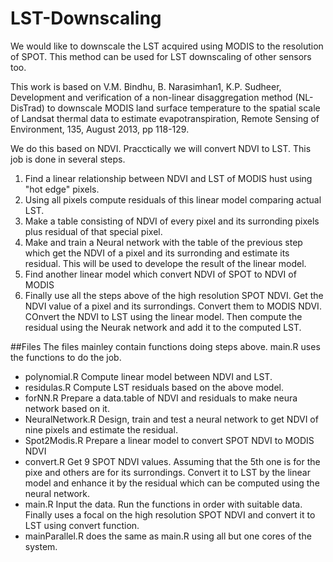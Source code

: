 # LST-Downscaling
We would like to downscale the LST acquired using MODIS to the resolution of SPOT. This method can be used for LST downscaling of other sensors too.

This work is based on
V.M. Bindhu, B. Narasimhan1, K.P. Sudheer, Development and verification of a non-linear disaggregation method (NL-DisTrad) to downscale MODIS land surface temperature to the spatial scale of Landsat thermal data to estimate evapotranspiration, Remote Sensing of Environment, 135, August 2013, pp 118-129.

We do this based on NDVI. Pracctically we will convert NDVI to LST. This job is done in several steps.

1. Find a linear relationship between NDVI and LST of MODIS hust using "hot edge" pixels.
2. Using all pixels compute residuals of this linear model comparing actual LST.
3. Make a table consisting of NDVI of every pixel and its surronding pixels plus residual of that special pixel.
4. Make and train a Neural network with the table of the previous step which get the NDVI of a pixel and its surronding and estimate its residual. This will be used to develope the result of the linear model.
5. Find another linear model which convert NDVI of SPOT to NDVI of MODIS
6. Finally use all the steps above of the high resolution SPOT NDVI. Get the NDVI value of a pixel and its surrondings. Convert them to MODIS NDVI. COnvert the NDVI to LST using the linear model. Then compute the residual using the Neurak network and add it to the computed LST. 

##Files
The files mainley contain functions doing steps above. main.R uses the functions to do the job.
- polynomial.R Compute linear model between NDVI and LST.
- residulas.R Compute LST residuals based on the above model.
- forNN.R Prepare a data.table of NDVI and residuals to make neura network based on it.
- NeuralNetwork.R Design, train and test a neural network to get NDVI of nine pixels and estimate the residual.
- Spot2Modis.R Prepare a linear model to convert SPOT NDVI to MODIS NDVI
- convert.R Get 9 SPOT NDVI values. Assuming that the 5th one is for the pixe and others are for its surrondings. Convert it to LST by the linear model and enhance it by the residual which can be computed using the neural network.
- main.R Input the data. Run the functions in order with suitable data. Finally uses a focal on the high resolution SPOT NDVI and convert it to LST using convert function.
- mainParallel.R does the same as main.R using all but one cores of the system.